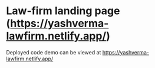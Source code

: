 # Law-firm landing page (https://yashverma-lawfirm.netlify.app/)

Deployed code demo can be viewed at https://yashverma-lawfirm.netlify.app/
